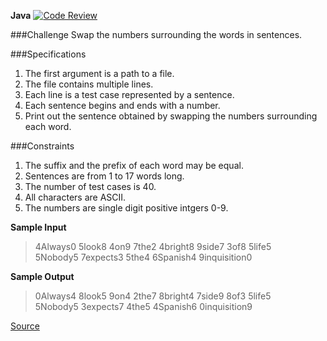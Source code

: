 **Java** [![Code Review](http://www.zomis.net/codereview/shield/?qid=140493)](http://codereview.stackexchange.com/q/140493/49181)

###Challenge
Swap the numbers surrounding the words in sentences.

###Specifications
1. The first argument is a path to a file.
2. The file contains multiple lines.
3. Each line is a test case represented by a sentence.
4. Each sentence begins and ends with a number.
5. Print out the sentence obtained by swapping the numbers surrounding each word.

###Constraints
1. The suffix and the prefix of each word may be equal.
2. Sentences are from 1 to 17 words long.
3. The number of test cases is 40.
4. All characters are ASCII.
5. The numbers are single digit positive intgers 0-9.


**Sample Input**
>4Always0 5look8 4on9 7the2 4bright8 9side7 3of8 5life5  
5Nobody5 7expects3 5the4 6Spanish4 9inquisition0

**Sample Output**
>0Always4 8look5 9on4 2the7 8bright4 7side9 8of3 5life5  
5Nobody5 3expects7 4the5 4Spanish6 0inquisition9

[Source](https://www.codeeval.com/open_challenges/196/)
